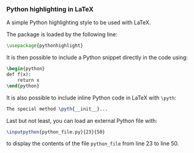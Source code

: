 ### Python highlighting in LaTeX

A simple Python highlighting style to be used with LaTeX.

The package is loaded by the following line:

```tex
\usepackage{pythonhighlight}
```

It is then possible to include a Python snippet directly in the code using:

```tex
\begin{python}
def f(x):
    return x
\end{python}
```

It is also possible to include inline Python code in LaTeX with ``\pyth``:

```tex
The special method \pyth{__init__}... 
```

Last but not least, you can load an external Python file with:

```tex
\inputpython{python_file.py}{23}{50}
```

to display the contents of the file ``python_file`` from line 23 to line 50.
